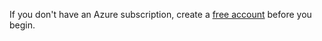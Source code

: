 If you don't have an Azure subscription, create a [free account](https://azure.microsoft.com/pricing/purchase-options/azure-account?cid=msft_learn) before you begin.
